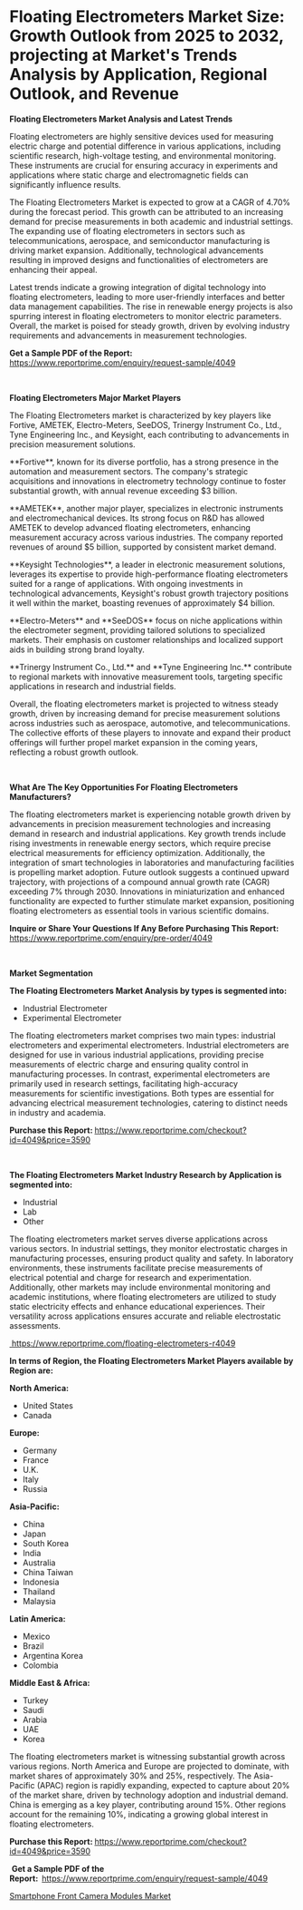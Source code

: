 <p><h1>Floating Electrometers Market Size: Growth Outlook from 2025 to 2032, projecting at Market's Trends Analysis by Application, Regional Outlook, and Revenue</h1></p><p><strong>Floating Electrometers Market Analysis and Latest Trends</strong></p>
<p><p>Floating electrometers are highly sensitive devices used for measuring electric charge and potential difference in various applications, including scientific research, high-voltage testing, and environmental monitoring. These instruments are crucial for ensuring accuracy in experiments and applications where static charge and electromagnetic fields can significantly influence results.</p><p>The Floating Electrometers Market is expected to grow at a CAGR of 4.70% during the forecast period. This growth can be attributed to an increasing demand for precise measurements in both academic and industrial settings. The expanding use of floating electrometers in sectors such as telecommunications, aerospace, and semiconductor manufacturing is driving market expansion. Additionally, technological advancements resulting in improved designs and functionalities of electrometers are enhancing their appeal.</p><p>Latest trends indicate a growing integration of digital technology into floating electrometers, leading to more user-friendly interfaces and better data management capabilities. The rise in renewable energy projects is also spurring interest in floating electrometers to monitor electric parameters. Overall, the market is poised for steady growth, driven by evolving industry requirements and advancements in measurement technologies.</p></p>
<p><strong>Get a Sample PDF of the Report:&nbsp;</strong> <a href="https://www.reportprime.com/enquiry/request-sample/4049?utm_campaign=2714&utm_medium=2&utm_source=Github&utm_content=ia&utm_term=18032025&utm_id=floating-electrometers">https://www.reportprime.com/enquiry/request-sample/4049</a></p>
<p>&nbsp;</p>
<p><strong>Floating Electrometers Major Market Players</strong></p>
<p><p>The Floating Electrometers market is characterized by key players like Fortive, AMETEK, Electro-Meters, SeeDOS, Trinergy Instrument Co., Ltd., Tyne Engineering Inc., and Keysight, each contributing to advancements in precision measurement solutions.</p><p>**Fortive**, known for its diverse portfolio, has a strong presence in the automation and measurement sectors. The company's strategic acquisitions and innovations in electrometry technology continue to foster substantial growth, with annual revenue exceeding $3 billion.</p><p>**AMETEK**, another major player, specializes in electronic instruments and electromechanical devices. Its strong focus on R&D has allowed AMETEK to develop advanced floating electrometers, enhancing measurement accuracy across various industries. The company reported revenues of around $5 billion, supported by consistent market demand.</p><p>**Keysight Technologies**, a leader in electronic measurement solutions, leverages its expertise to provide high-performance floating electrometers suited for a range of applications. With ongoing investments in technological advancements, Keysight's robust growth trajectory positions it well within the market, boasting revenues of approximately $4 billion.</p><p>**Electro-Meters** and **SeeDOS** focus on niche applications within the electrometer segment, providing tailored solutions to specialized markets. Their emphasis on customer relationships and localized support aids in building strong brand loyalty.</p><p>**Trinergy Instrument Co., Ltd.** and **Tyne Engineering Inc.** contribute to regional markets with innovative measurement tools, targeting specific applications in research and industrial fields.</p><p>Overall, the floating electrometers market is projected to witness steady growth, driven by increasing demand for precise measurement solutions across industries such as aerospace, automotive, and telecommunications. The collective efforts of these players to innovate and expand their product offerings will further propel market expansion in the coming years, reflecting a robust growth outlook.</p></p>
<p>&nbsp;</p>
<p><strong>What Are The Key Opportunities For Floating Electrometers Manufacturers?</strong></p>
<p><p>The floating electrometers market is experiencing notable growth driven by advancements in precision measurement technologies and increasing demand in research and industrial applications. Key growth trends include rising investments in renewable energy sectors, which require precise electrical measurements for efficiency optimization. Additionally, the integration of smart technologies in laboratories and manufacturing facilities is propelling market adoption. Future outlook suggests a continued upward trajectory, with projections of a compound annual growth rate (CAGR) exceeding 7% through 2030. Innovations in miniaturization and enhanced functionality are expected to further stimulate market expansion, positioning floating electrometers as essential tools in various scientific domains.</p></p>
<p><strong>Inquire or Share Your Questions If Any Before Purchasing This Report:</strong> <a href="https://www.reportprime.com/enquiry/pre-order/4049?utm_campaign=2714&utm_medium=2&utm_source=Github&utm_content=ia&utm_term=18032025&utm_id=floating-electrometers">https://www.reportprime.com/enquiry/pre-order/4049</a></p>
<p>&nbsp;</p>
<p><strong>Market Segmentation</strong></p>
<p><strong>The Floating Electrometers Market Analysis by types is segmented into:</strong></p>
<p><ul><li>Industrial Electrometer</li><li>Experimental Electrometer</li></ul></p>
<p><p>The floating electrometers market comprises two main types: industrial electrometers and experimental electrometers. Industrial electrometers are designed for use in various industrial applications, providing precise measurements of electric charge and ensuring quality control in manufacturing processes. In contrast, experimental electrometers are primarily used in research settings, facilitating high-accuracy measurements for scientific investigations. Both types are essential for advancing electrical measurement technologies, catering to distinct needs in industry and academia.</p></p>
<p><strong>Purchase this Report:&nbsp;</strong><a href="https://www.reportprime.com/checkout?id=4049&price=3590&utm_campaign=2714&utm_medium=2&utm_source=Github&utm_content=ia&utm_term=18032025&utm_id=floating-electrometers">https://www.reportprime.com/checkout?id=4049&price=3590</a></p>
<p>&nbsp;</p>
<p><strong>The Floating Electrometers Market Industry Research by Application is segmented into:</strong></p>
<p><ul><li>Industrial</li><li>Lab</li><li>Other</li></ul></p>
<p><p>The floating electrometers market serves diverse applications across various sectors. In industrial settings, they monitor electrostatic charges in manufacturing processes, ensuring product quality and safety. In laboratory environments, these instruments facilitate precise measurements of electrical potential and charge for research and experimentation. Additionally, other markets may include environmental monitoring and academic institutions, where floating electrometers are utilized to study static electricity effects and enhance educational experiences. Their versatility across applications ensures accurate and reliable electrostatic assessments.</p></p>
<p><a href="https://www.reportprime.com/floating-electrometers-r4049?utm_campaign=2714&utm_medium=2&utm_source=Github&utm_content=ia&utm_term=18032025&utm_id=floating-electrometers">&nbsp;https://www.reportprime.com/floating-electrometers-r4049</a></p>
<p><strong>In terms of Region, the Floating Electrometers Market Players available by Region are:</strong></p>
<p>
    <p> <strong> North America: </strong>
        <ul>
            <li>United States</li>
            <li>Canada</li>
        </ul>
        </p> 
    <p> <strong> Europe: </strong>
        <ul>
            <li>Germany</li>
            <li>France</li>
            <li>U.K.</li>
            <li>Italy</li>
            <li>Russia</li>
        </ul>
        </p> 
    <p> <strong> Asia-Pacific: </strong>
        <ul>
            <li>China</li>
            <li>Japan</li>
            <li>South Korea</li>
            <li>India</li>
            <li>Australia</li>
            <li>China Taiwan</li>
            <li>Indonesia</li>
            <li>Thailand</li>
            <li>Malaysia</li>
        </ul>
        </p> 
    <p> <strong> Latin America: </strong>
        <ul>
            <li>Mexico</li>
            <li>Brazil</li>
            <li>Argentina Korea</li>
            <li>Colombia</li>
        </ul>
        </p> 
    <p> <strong> Middle East & Africa: </strong>
        <ul>
            <li>Turkey</li>
            <li>Saudi</li>
            <li>Arabia</li>
            <li>UAE</li>
            <li>Korea</li>
        </ul>
    </p>
    </p>
<p><p>The floating electrometers market is witnessing substantial growth across various regions. North America and Europe are projected to dominate, with market shares of approximately 30% and 25%, respectively. The Asia-Pacific (APAC) region is rapidly expanding, expected to capture about 20% of the market share, driven by technology adoption and industrial demand. China is emerging as a key player, contributing around 15%. Other regions account for the remaining 10%, indicating a growing global interest in floating electrometers.</p></p>
<p><strong>Purchase this Report: </strong><a href="https://www.reportprime.com/checkout?id=4049&price=3590&utm_campaign=2714&utm_medium=2&utm_source=Github&utm_content=ia&utm_term=18032025&utm_id=floating-electrometers">https://www.reportprime.com/checkout?id=4049&price=3590</a></p>
<p>&nbsp;<strong>Get a Sample PDF of the Report:&nbsp;&nbsp;</strong><a href="https://www.reportprime.com/enquiry/request-sample/4049?utm_campaign=2714&utm_medium=2&utm_source=Github&utm_content=ia&utm_term=18032025&utm_id=floating-electrometers">https://www.reportprime.com/enquiry/request-sample/4049</a></p>
<p><strong></strong></p>
<p><p><a href="https://github.com/pizolina/Market-Research-Report-List-7/blob/main/smartphone-front-camera-modules-market.md?utm_campaign=2714&utm_medium=2&utm_source=Github&utm_content=ia&utm_term=18032025&utm_id=floating-electrometers">Smartphone Front Camera Modules Market</a></p></p>
